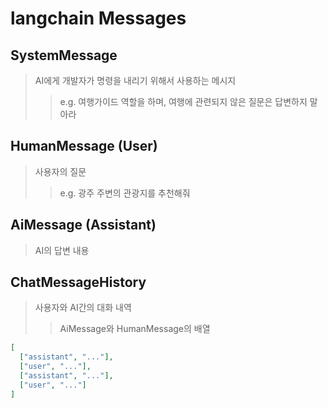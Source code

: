 # langchain Messages

## SystemMessage

> AI에게 개발자가 명령을 내리기 위해서 사용하는 메시지
>
> > e.g. 여행가이드 역할을 하며, 여행에 관련되지 않은 질문은 답변하지 말아라

## HumanMessage (User)

> 사용자의 질문
>
> > e.g. 광주 주변의 관광지를 추천해줘

## AiMessage (Assistant)

> AI의 답변 내용

## ChatMessageHistory

> 사용자와 AI간의 대화 내역
>
> > AiMessage와 HumanMessage의 배열

```json
[
  ["assistant", "..."],
  ["user", "..."],
  ["assistant", "..."],
  ["user", "..."]
]
```
